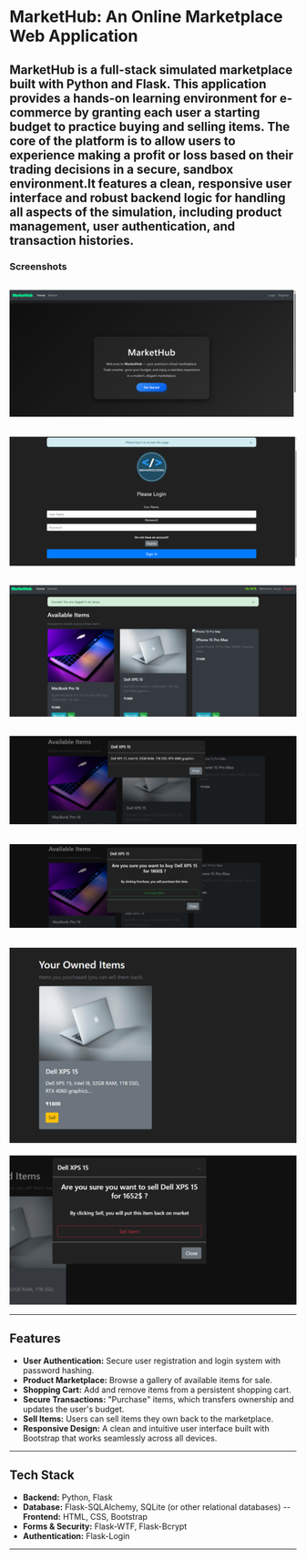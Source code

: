 # MarketHub: An Online Marketplace Web Application

MarketHub is a full-stack simulated marketplace built with Python and Flask. This application provides a hands-on learning environment for e-commerce by granting each user a starting budget to practice buying and selling items. The core of the platform is to allow users to experience making a profit or loss based on their trading decisions in a secure, sandbox environment.It features a clean, responsive user interface and robust backend logic for handling all aspects of the simulation, including product management, user authentication, and transaction histories.
---

### Screenshots

![MarketHub Homepage](./public/A.png)
---
![Login page](./public/B.png)
---
![Market page](./public/C.png)
---
![Item Info](./public/D.png)
---
![Purchase](./public/E.png)
---
![Owned Items ](./public/F.png)
---
![Sell](./public/G.png)


---

## Features

-   **User Authentication:** Secure user registration and login system with password hashing.
-   **Product Marketplace:** Browse a gallery of available items for sale.
-   **Shopping Cart:** Add and remove items from a persistent shopping cart.
-   **Secure Transactions:** "Purchase" items, which transfers ownership and updates the user's budget.
-   **Sell Items:** Users can sell items they own back to the marketplace.
-   **Responsive Design:** A clean and intuitive user interface built with Bootstrap that works seamlessly across all devices.

---

## Tech Stack

-   **Backend:** Python, Flask
-   **Database:** Flask-SQLAlchemy, SQLite (or other relational databases)
--   **Frontend:** HTML, CSS, Bootstrap
-   **Forms & Security:** Flask-WTF, Flask-Bcrypt
-   **Authentication:** Flask-Login

---

